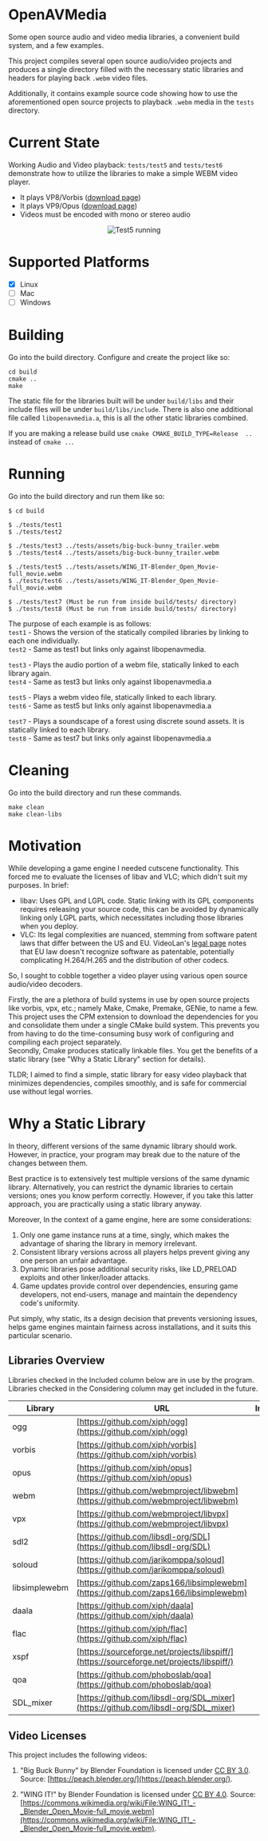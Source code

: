 # OpenAVMedia
Some open source audio and video media libraries, a convenient build system, and a few examples. 

This project compiles several open source audio/video projects and produces a single directory filled with the necessary static libraries and headers for playing back `.webm` video files.

Additionally, it contains example source code showing how to use the aforementioned open source projects to playback `.webm` media in the `tests` directory.

# Current State
Working Audio and Video playback:
`tests/test5` and `tests/test6` demonstrate how to utilize the libraries to make a simple WEBM video player.
  - It plays VP8/Vorbis ([download page](https://www.webmfiles.org/demo-files/))
  - It plays VP9/Opus   ([download page](https://commons.wikimedia.org/wiki/File:WING_IT!_-_Blender_Open_Movie-full_movie.webm))
  - Videos must be encoded with mono or stereo audio

<p align="center">
<img src="test5_running.gif" alt="Test5 running">
</p>

# Supported Platforms
  - [X] Linux
  - [ ] Mac
  - [ ] Windows

# Building
Go into the build directory. Configure and create the project like so:
```
cd build
cmake ..
make
```
The static file for the libraries built will be under `build/libs` and their include files will be under `build/libs/include`. There is also one additional file called `libopenavmedia.a`, this is all the other static libraries combined.

If you are making a release build use `cmake CMAKE_BUILD_TYPE=Release  ..` instead of `cmake ..`.

# Running
Go into the build directory and run them like so:
```
$ cd build

$ ./tests/test1
$ ./tests/test2

$ ./tests/test3 ../tests/assets/big-buck-bunny_trailer.webm
$ ./tests/test4 ../tests/assets/big-buck-bunny_trailer.webm

$ ./tests/test5 ../tests/assets/WING_IT-Blender_Open_Movie-full_movie.webm
$ ./tests/test6 ../tests/assets/WING_IT-Blender_Open_Movie-full_movie.webm

$ ./tests/test7 (Must be run from inside build/tests/ directory)
$ ./tests/test8 (Must be run from inside build/tests/ directory)
```

The purpose of each example is as follows:  
`test1` - Shows the version of the statically compiled libraries by linking to each one individually.  
`test2` - Same as test1 but links only against libopenavmedia.  

`test3` - Plays the audio portion of a webm file, statically linked to each library again.  
`test4` - Same as test3 but links only against libopenavmedia.a  

`test5` - Plays a webm video file, statically linked to each library.  
`test6` - Same as test5 but links only against libopenavmedia.a  

`test7` - Plays a soundscape of a forest using discrete sound assets. It is statically linked to each library.  
`test8` - Same as test7 but links only against libopenavmedia.a  

# Cleaning
Go into the build directory and run these commands.
```
make clean
make clean-libs
```

# Motivation
While developing a game engine I needed cutscene functionality. This forced me to evaluate the licenses of libav and VLC; which didn't suit my purposes. In brief:

- libav: Uses GPL and LGPL code. Static linking with its GPL components requires releasing your source code, this can be avoided by dynamically linking only LGPL parts, which necessitates including those libraries when you deploy.
- VLC: Its legal complexities are nuanced, stemming from software patent laws that differ between the US and EU. VideoLan's [legal page](https://www.videolan.org/legal.html) notes that EU law doesn't recognize software as patentable, potentially complicating H.264/H.265 and the distribution of other codecs.

So, I sought to cobble together a video player using various open source audio/video decoders.

Firstly, the are a plethora of build systems in use by open source projects like vorbis, vpx, etc.; namely Make, Cmake, Premake, GENie, to name a few. This project uses the CPM extension to download the dependencies for you and consolidate them under a single CMake build system. This prevents you from having to do the time-consuming busy work of configuring and compiling each project separately.  
Secondly, Cmake produces statically linkable files. You get the benefits of a static library (see "Why a Static Library" section for details).  

TLDR; I aimed to find a simple, static library for easy video playback that minimizes dependencies, compiles smoothly, and is safe for commercial use without legal worries.

# Why a Static Library
In theory, different versions of the same dynamic library should work. However, in practice, your program may break due to the nature of the changes between them.

Best practice is to extensively test multiple versions of the same dynamic library. Alternatively, you can restrict the dynamic libraries to certain versions; ones you know perform correctly. However, if you take this latter approach, you are practically using a static library anyway.

Moreover, In the context of a game engine, here are some considerations:
1. Only one game instance runs at a time, singly, which makes the advantage of sharing the library in memory irrelevant.
2. Consistent library versions across all players helps prevent giving any one person an unfair advantage.
3. Dynamic libraries pose additional security risks, like LD_PRELOAD exploits and other linker/loader attacks.
4. Game updates provide control over dependencies, ensuring game developers, not end-users, manage and maintain the dependency code's uniformity.

Put simply, why static, its a design decision that prevents versioning issues, helps game engines maintain fairness across installations, and it suits this particular scenario.

## Libraries Overview
Libraries checked in the Included column below are in use by the program. Libraries checked in the Considering column may get included in the future.

Library | URL | Included | Considering
--- | --- | :---: | :---:
ogg | [https://github.com/xiph/ogg](https://github.com/xiph/ogg) | ✅ | 
vorbis | [https://github.com/xiph/vorbis](https://github.com/xiph/vorbis) | ✅ | 
opus | [https://github.com/xiph/opus](https://github.com/xiph/opus) | ✅ | 
webm | [https://github.com/webmproject/libwebm](https://github.com/webmproject/libwebm) | ✅ | 
vpx | [https://github.com/webmproject/libvpx](https://github.com/webmproject/libvpx) | ✅ | 
sdl2 | [https://github.com/libsdl-org/SDL](https://github.com/libsdl-org/SDL) | ✅ | 
soloud | [https://github.com/jarikomppa/soloud](https://github.com/jarikomppa/soloud) | ✅ | 
libsimplewebm | [https://github.com/zaps166/libsimplewebm](https://github.com/zaps166/libsimplewebm) | ✅ | 
daala | [https://github.com/xiph/daala](https://github.com/xiph/daala) |  | ✅
flac | [https://github.com/xiph/flac](https://github.com/xiph/flac) | ✅ | 
xspf | [https://sourceforge.net/projects/libspiff/](https://sourceforge.net/projects/libspiff/) |  | ✅
qoa | [https://github.com/phoboslab/qoa](https://github.com/phoboslab/qoa) |  | ✅
SDL_mixer | [https://github.com/libsdl-org/SDL_mixer](https://github.com/libsdl-org/SDL_mixer) | ✅ | 

## Video Licenses

This project includes the following videos:

1. "Big Buck Bunny" by Blender Foundation is licensed under [CC BY 3.0](https://creativecommons.org/licenses/by/3.0/). Source: [https://peach.blender.org/](https://peach.blender.org/).

2. "WING IT!" by Blender Foundation is licensed under [CC BY 4.0](https://creativecommons.org/licenses/by/4.0/). Source: [https://commons.wikimedia.org/wiki/File:WING_IT!_-_Blender_Open_Movie-full_movie.webm](https://commons.wikimedia.org/wiki/File:WING_IT!_-_Blender_Open_Movie-full_movie.webm).